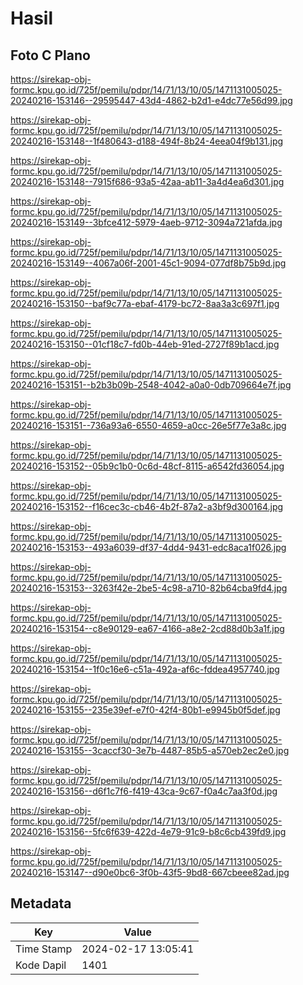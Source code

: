 # Hasil

## Foto C Plano

https://sirekap-obj-formc.kpu.go.id/725f/pemilu/pdpr/14/71/13/10/05/1471131005025-20240216-153146--29595447-43d4-4862-b2d1-e4dc77e56d99.jpg

https://sirekap-obj-formc.kpu.go.id/725f/pemilu/pdpr/14/71/13/10/05/1471131005025-20240216-153148--1f480643-d188-494f-8b24-4eea04f9b131.jpg

https://sirekap-obj-formc.kpu.go.id/725f/pemilu/pdpr/14/71/13/10/05/1471131005025-20240216-153148--7915f686-93a5-42aa-ab11-3a4d4ea6d301.jpg

https://sirekap-obj-formc.kpu.go.id/725f/pemilu/pdpr/14/71/13/10/05/1471131005025-20240216-153149--3bfce412-5979-4aeb-9712-3094a721afda.jpg

https://sirekap-obj-formc.kpu.go.id/725f/pemilu/pdpr/14/71/13/10/05/1471131005025-20240216-153149--4067a06f-2001-45c1-9094-077df8b75b9d.jpg

https://sirekap-obj-formc.kpu.go.id/725f/pemilu/pdpr/14/71/13/10/05/1471131005025-20240216-153150--baf9c77a-ebaf-4179-bc72-8aa3a3c697f1.jpg

https://sirekap-obj-formc.kpu.go.id/725f/pemilu/pdpr/14/71/13/10/05/1471131005025-20240216-153150--01cf18c7-fd0b-44eb-91ed-2727f89b1acd.jpg

https://sirekap-obj-formc.kpu.go.id/725f/pemilu/pdpr/14/71/13/10/05/1471131005025-20240216-153151--b2b3b09b-2548-4042-a0a0-0db709664e7f.jpg

https://sirekap-obj-formc.kpu.go.id/725f/pemilu/pdpr/14/71/13/10/05/1471131005025-20240216-153151--736a93a6-6550-4659-a0cc-26e5f77e3a8c.jpg

https://sirekap-obj-formc.kpu.go.id/725f/pemilu/pdpr/14/71/13/10/05/1471131005025-20240216-153152--05b9c1b0-0c6d-48cf-8115-a6542fd36054.jpg

https://sirekap-obj-formc.kpu.go.id/725f/pemilu/pdpr/14/71/13/10/05/1471131005025-20240216-153152--f16cec3c-cb46-4b2f-87a2-a3bf9d300164.jpg

https://sirekap-obj-formc.kpu.go.id/725f/pemilu/pdpr/14/71/13/10/05/1471131005025-20240216-153153--493a6039-df37-4dd4-9431-edc8aca1f026.jpg

https://sirekap-obj-formc.kpu.go.id/725f/pemilu/pdpr/14/71/13/10/05/1471131005025-20240216-153153--3263f42e-2be5-4c98-a710-82b64cba9fd4.jpg

https://sirekap-obj-formc.kpu.go.id/725f/pemilu/pdpr/14/71/13/10/05/1471131005025-20240216-153154--c8e90129-ea67-4166-a8e2-2cd88d0b3a1f.jpg

https://sirekap-obj-formc.kpu.go.id/725f/pemilu/pdpr/14/71/13/10/05/1471131005025-20240216-153154--1f0c16e6-c51a-492a-af6c-fddea4957740.jpg

https://sirekap-obj-formc.kpu.go.id/725f/pemilu/pdpr/14/71/13/10/05/1471131005025-20240216-153155--235e39ef-e7f0-42f4-80b1-e9945b0f5def.jpg

https://sirekap-obj-formc.kpu.go.id/725f/pemilu/pdpr/14/71/13/10/05/1471131005025-20240216-153155--3caccf30-3e7b-4487-85b5-a570eb2ec2e0.jpg

https://sirekap-obj-formc.kpu.go.id/725f/pemilu/pdpr/14/71/13/10/05/1471131005025-20240216-153156--d6f1c7f6-f419-43ca-9c67-f0a4c7aa3f0d.jpg

https://sirekap-obj-formc.kpu.go.id/725f/pemilu/pdpr/14/71/13/10/05/1471131005025-20240216-153156--5fc6f639-422d-4e79-91c9-b8c6cb439fd9.jpg

https://sirekap-obj-formc.kpu.go.id/725f/pemilu/pdpr/14/71/13/10/05/1471131005025-20240216-153147--d90e0bc6-3f0b-43f5-9bd8-667cbeee82ad.jpg


## Metadata

| Key        | Value               |
| ---------- | ------------------- |
| Time Stamp | 2024-02-17 13:05:41 |
| Kode Dapil | 1401                |



